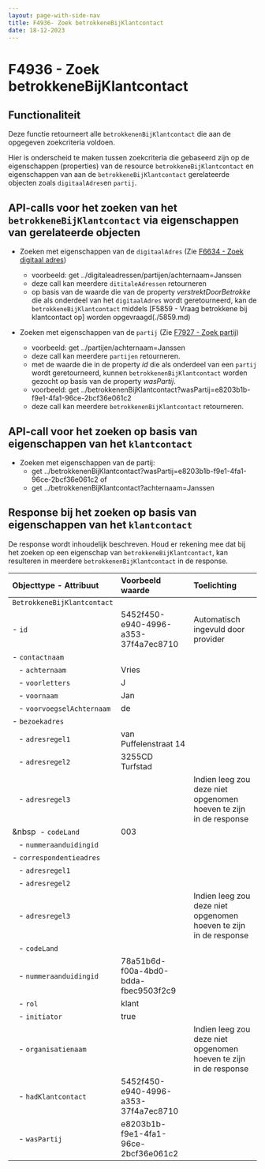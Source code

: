 ```yaml
---
layout: page-with-side-nav
title: F4936- Zoek betrokkeneBijKlantcontact
date: 18-12-2023
---
```


# F4936 - Zoek betrokkeneBijKlantcontact

## Functionaliteit

Deze functie retourneert alle `betrokkenenBijKlantcontact` die aan de opgegeven zoekcriteria voldoen.

Hier is onderscheid te maken tussen zoekcriteria die gebaseerd zijn op de eigenschappen (properties) van de resource `betrokkeneBijKlantcontact` en eigenschappen van aan de `betrokkeneBijKlantcontact` gerelateerde objecten zoals `digitaalAdres`en `partij`.

## API-calls voor het zoeken van het `betrokkeneBijKlantcontact` via eigenschappen van gerelateerde objecten

- Zoeken met eigenschappen van de `digitaalAdres` (Zie [F6634 - Zoek digitaal adres](./6634.md))
  - voorbeeld: get ../digitaleadressen/partijen/achternaam=Janssen
  - deze call kan meerdere `dititaleAdressen` retourneren
  - op basis van de waarde die van de property *verstrektDoorBetrokke* die als onderdeel van het `digitaalAdres` wordt geretourneerd, kan de `betrokkeneBijKlantcontact` middels [F5859 - Vraag betrokkene bij klantcontact op] worden opgevraagd(./5859.md) 

- Zoeken met eigenschappen van de `partij` (Zie [F7927 - Zoek partij](./7927.md))
  - voorbeeld: get ../partijen/achternaam=Janssen
  - deze call kan meerdere `partijen` retourneren.
  - met de waarde die in de property *id* die als onderdeel van een `partij` wordt geretourneerd, kunnen `betrokkenenBijKlantcontact` worden gezocht op basis van de property *wasPartij*.
  - voorbeeld: get ../betrokkenenBijKlantcontact?wasPartij=e8203b1b-f9e1-4fa1-96ce-2bcf36e061c2
  - deze call kan meerdere `betrokkenenBijKlantcontact` retourneren.

## API-call voor het zoeken op basis van eigenschappen van het `klantcontact` 

- Zoeken met eigenschappen van de partij: 
  - get ../betrokkenenBijKlantcontact?wasPartij=e8203b1b-f9e1-4fa1-96ce-2bcf36e061c2  of 
  - get ../betrokkenenBijKlantcontact?achternaam=Janssen

## Response bij het zoeken op basis van eigenschappen van het `klantcontact` 

De response wordt inhoudelijk beschreven. Houd er rekening mee dat bij het zoeken op een eigenschap van  `betrokkeneBijKlantcontact`, kan resulteren in meerdere `betrokkenenBijKlantcontact` in de response. 

| Objecttype - Attribuut | Voorbeeld waarde | Toelichting |
| :----------- | :----------- | :----------- |
| `BetrokkeneBijKlantcontact` | | |
| - `id` | 5452f450-e940-4996-a353-37f4a7ec8710 | Automatisch ingevuld door provider |
| - `contactnaam` | | | 
| &nbsp;&nbsp; - `achternaam` | Vries | |
| &nbsp;&nbsp; - `voorletters` | J | |
| &nbsp;&nbsp; - `voornaam` | Jan | | 
| &nbsp;&nbsp; - `voorvoegselAchternaam` | de | | 
| - `bezoekadres` | | |
| &nbsp;&nbsp; - `adresregel1` | van Puffelenstraat 14 | |
| &nbsp;&nbsp; - `adresregel2` | 3255CD Turfstad | |
| &nbsp;&nbsp; - `adresregel3` | | Indien leeg zou deze niet opgenomen hoeven te zijn in de response |
| &nbsp&nbsp; - `codeLand`  | 003 | | 
| &nbsp;&nbsp; - `nummeraanduidingid` | | | 
| - `correspondentieadres` | | |
| &nbsp;&nbsp; - `adresregel1` | | |
| &nbsp;&nbsp; - `adresregel2` | | |
| &nbsp;&nbsp; - `adresregel3` | | Indien leeg zou deze niet opgenomen hoeven te zijn in de response |
| &nbsp;&nbsp; - `codeLand`  | | | 
| &nbsp;&nbsp; - `nummeraanduidingid` | 78a51b6d-f00a-4bd0-bdda-fbec9503f2c9 | | 
| &nbsp;&nbsp; - `rol` | klant | | 
| &nbsp;&nbsp; - `initiator` | true | |
| &nbsp;&nbsp; - `organisatienaam` | | Indien leeg zou deze niet opgenomen hoeven te zijn in de response |
| &nbsp;&nbsp; - `hadKlantcontact` | 5452f450-e940-4996-a353-37f4a7ec8710 | |
| &nbsp;&nbsp; - `wasPartij` | e8203b1b-f9e1-4fa1-96ce-2bcf36e061c2 | |

